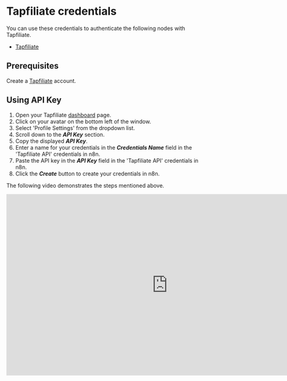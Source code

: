 # Tapfiliate credentials

You can use these credentials to authenticate the following nodes with Tapfiliate.

- [Tapfiliate](/integrations/builtin/app-nodes/n8n-nodes-base.tapfiliate/)

## Prerequisites

Create a [Tapfiliate](https://tapfiliate.com/) account.

## Using API Key

1. Open your Tapfiliate [dashboard](https://app.tapfiliate.com/dashboard/) page.
2. Click on your avatar on the bottom left of the window.
3. Select 'Profile Settings' from the dropdown list.
4. Scroll down to the ***API Key*** section.
5. Copy the displayed ***API Key***.
6. Enter a name for your credentials in the ***Credentials Name*** field in the 'Tapfiliate API' credentials in n8n.
7. Paste the API key in the ***API Key*** field in the 'Tapfiliate API' credentials in n8n.
8. Click the ***Create*** button to create your credentials in n8n.

The following video demonstrates the steps mentioned above.

<div class="video-container">
<iframe width="840" height="472.5" src="https://www.youtube.com/embed/xc8y_ieaepk" frameborder="0" allow="accelerometer; autoplay; clipboard-write; encrypted-media; gyroscope; picture-in-picture" allowfullscreen></iframe>
</div>
